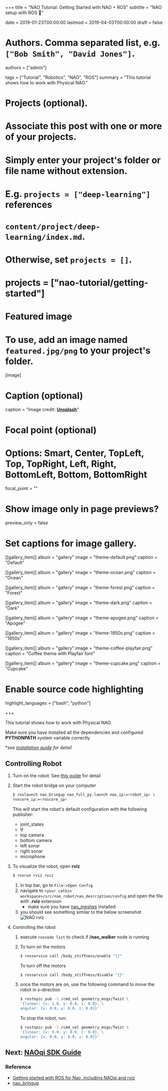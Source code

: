 +++
title = "NAO Tutorial: Getting Started with NAO + ROS"
subtitle = "NAO setup with ROS :robot:"

date = 2019-01-23T00:00:00
lastmod = 2019-04-03T00:00:00
draft = false

# Authors. Comma separated list, e.g. `["Bob Smith", "David Jones"]`.
authors = ["admin"]

tags = ["Tutorial", "Robotics", "NAO", "ROS"]
summary = "This tutorial shows how to work with Physical NAO."

# Projects (optional).
#   Associate this post with one or more of your projects.
#   Simply enter your project's folder or file name without extension.
#   E.g. `projects = ["deep-learning"]` references 
#   `content/project/deep-learning/index.md`.
#   Otherwise, set `projects = []`.
# projects = ["nao-tutorial/getting-started"]

# Featured image
# To use, add an image named `featured.jpg/png` to your project's folder. 
[image]
  # Caption (optional)
  caption = "Image credit: [**Unsplash**](https://unsplash.com/photos/CpkOjOcXdUY)"

  # Focal point (optional)
  # Options: Smart, Center, TopLeft, Top, TopRight, Left, Right, BottomLeft, Bottom, BottomRight
  focal_point = ""

  # Show image only in page previews?
  preview_only = false

# Set captions for image gallery.

[[gallery_item]]
album = "gallery"
image = "theme-default.png"
caption = "Default"

[[gallery_item]]
album = "gallery"
image = "theme-ocean.png"
caption = "Ocean"

[[gallery_item]]
album = "gallery"
image = "theme-forest.png"
caption = "Forest"

[[gallery_item]]
album = "gallery"
image = "theme-dark.png"
caption = "Dark"

[[gallery_item]]
album = "gallery"
image = "theme-apogee.png"
caption = "Apogee"

[[gallery_item]]
album = "gallery"
image = "theme-1950s.png"
caption = "1950s"

[[gallery_item]]
album = "gallery"
image = "theme-coffee-playfair.png"
caption = "Coffee theme with Playfair font"

[[gallery_item]]
album = "gallery"
image = "theme-cupcake.png"
caption = "Cupcake"

# Enable source code highlighting
highlight_languages = ["bash", "python"]

+++

This tutorial shows how to work with Physical NAO.

Make sure you have installed all the dependencies and configured **PYTHONPATH** system variable correctly

\**see [installation guide](/post/nao-tutorial/installation) for detail*

## Controlling Robot
1. Turn on the robot. See [this guide](http://doc.aldebaran.com/2-1/nao/getting_out_of_the_box.html) for detail
1. Start the robot bridge on your computer

    ```bash
    $ roslaunch nao_bringup nao_full_py.launch nao_ip:=<robot_ip> \
    roscore_ip:=<roscore_ip>
    ```
    
    This will start the robot's default configuration with the following publisher:
    - joint_states
    - tf
    - top camera
    - bottom camera
    - left sonar
    - right sonar
    - microphone

1. To visualize the robot, open **rviz**

    ```bash
    $ rosrun rviz rviz
    ```
    
    1. In top bar, go to `File->Open Config`
    1. navigate to `<your catkin workspace>/src/nao_robot/nao_description/config` and open the file with **.rviz** extension
        - make sure you have [nao_meshes](http://wiki.ros.org/nao_meshes) installed
    1. you should see something similar to the below screenshot
        ![NAO rviz](http://wiki.ros.org/nao/Tutorials/Getting-Started?action=AttachFile&do=get&target=NaoRviz.png)
1. Controlling the robot
    1. execute `rosnode list` to check if **/nao_walker** node is running
    1. To turn on the motors

        ```bash
        $ rosservice call /body_stiffness/enable "{}"
        ```
        To turn off the motors
        
        ```bash
        $ rosservice call /body_stiffness/disable "{}"
        ```
        
    1. once the motors are on, use the following command to move the robot in x-direction
    
        ```bash
        $ rostopic pub -1 /cmd_vel geometry_msgs/Twist \
        '{linear: {x: 1.0, y: 0.0, z: 0.0}, \
        angular: {x: 0.0, y: 0.0, z: 0.0}}'
        ```
        
        To stop the robot, run:
        ```bash
        $ rostopic pub -1 /cmd_vel geometry_msgs/Twist \
        '{linear: {x: 0.0, y: 0.0, z: 0.0}, \
        angular: {x: 0.0, y: 0.0, z: 0.0}}'
        ```

## Next: [NAOqi SDK Guide](/post/nao-tutorial/nao-sdk)

### Reference
- [Getting started with ROS for Nao, including NAOqi and rviz](http://wiki.ros.org/nao/Tutorials/Getting-Started)
- [nao_bringup](http://wiki.ros.org/nao_bringup)

